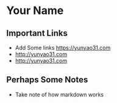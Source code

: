 # Your Name

## Important Links

- Add Some links https://yunyao31.com
- http://yunyao31.com
- http://yunyao31.com

## Perhaps Some Notes

- Take note of how markdown works
